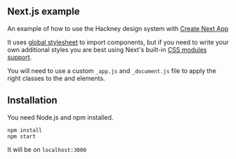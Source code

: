 ## Next.js example

An example of how to use the Hackney design system with [Create Next App](https://nextjs.org/docs/api-reference/create-next-app)

It uses [global stylesheet](https://nextjs.org/docs/basic-features/built-in-css-support#adding-a-global-stylesheet) to import components, but if you need to write your own additional styles you are best using Next's built-in [CSS modules support](https://nextjs.org/docs/basic-features/built-in-css-support#adding-component-level-css).

You will need to use a custom `_app.js` and `_document.js` file to apply the right classes to the <html/> and <body/> elements.

## Installation

You need Node.js and npm installed.

```
npm install
npm start
```

It will be on `localhost:3000`
